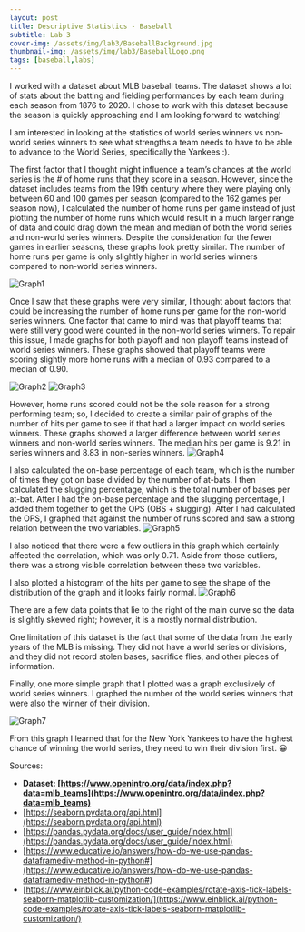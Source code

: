 ```yaml
---
layout: post
title: Descriptive Statistics - Baseball
subtitle: Lab 3
cover-img: /assets/img/lab3/BaseballBackground.jpg
thumbnail-img: /assets/img/lab3/BaseballLogo.png
tags: [baseball,labs]
---
```


I worked with a dataset about MLB baseball teams. The dataset shows a lot of stats about the batting and fielding performances by each team during each season from 1876 to 2020. I chose to work with this dataset because the season is quickly approaching and I am looking forward to watching!

I am interested in looking at the statistics of world series winners vs non-world series winners to see what strengths a team needs to have to be able to advance to the World Series, specifically the Yankees :).

The first factor that I thought might influence a team’s chances at the world series is the # of home runs that they score in a season. However, since the dataset includes teams from the 19th century where they were playing only between 60 and 100 games per season (compared to the 162 games per season now), I calculated the number of home runs per game instead of just plotting the number of home runs which would result in a much larger range of data and could drag down the mean and median of both the world series and non-world series winners. Despite the consideration for the fewer games in earlier seasons, these graphs look pretty similar. The number of home runs per game is only slightly higher in world series winners compared to non-world series winners.

![Graph1](https://isabellefic.github.io/art-of-data/assets/img/lab3/1.png)

Once I saw that these graphs were very similar, I thought about factors that could be increasing the number of home runs per game for the non-world series winners. One factor that came to mind was that playoff teams that were still very good were counted in the non-world series winners. To repair this issue, I made graphs for both playoff and non playoff teams instead of world series winners. These graphs showed that playoff teams were scoring slightly more home runs with a median of 0.93 compared to a median of 0.90.

![Graph2](https://isabellefic.github.io/art-of-data/assets/img/lab3/2.png)
![Graph3](https://isabellefic.github.io/art-of-data/assets/img/lab3/3.png)

However, home runs scored could not be the sole reason for a strong performing team; so, I decided to create a similar pair of graphs of the number of hits per game to see if that had a larger impact on world series winners. These graphs showed a larger difference between world series winners and non-world series winners. The median hits per game is 9.21 in series winners and 8.83 in non-series winners.
![Graph4](https://isabellefic.github.io/art-of-data/assets/img/lab3/4.png)

I also calculated the on-base percentage of each team, which is the number of times they got on base divided by the number of at-bats. I then calculated the slugging percentage, which is the total number of bases per at-bat. After I had the on-base percentage and the slugging percentage, I added them together to get the OPS (OBS + slugging). After I had calculated the OPS, I graphed that against the number of runs scored and saw a strong relation between the two variables.
![Graph5](https://isabellefic.github.io/art-of-data/assets/img/lab3/5.png)

I also noticed that there were a few outliers in this graph which certainly affected the correlation, which was only 0.71. Aside from those outliers, there was a strong visible correlation between these two variables.

I also plotted a histogram of the hits per game to see the shape of the distribution of the graph and it looks fairly normal.
![Graph6](https://isabellefic.github.io/art-of-data/assets/img/lab3/6.png)

There are a few data points that lie to the right of the main curve so the data is slightly skewed right; however, it is a mostly normal distribution.

One limitation of this dataset is the fact that some of the data from the early years of the MLB is missing. They did not have a world series or divisions, and they did not record stolen bases, sacrifice flies, and other pieces of information.

Finally, one more simple graph that I plotted was a graph exclusively of world series winners. I graphed the number of the world series winners that were also the winner of their division.

![Graph7](https://isabellefic.github.io/art-of-data/assets/img/lab3/7.png)

From this graph I learned that for the New York Yankees to have the highest chance of winning the world series, they need to win their division first. 😀


Sources:
* **Dataset: [https://www.openintro.org/data/index.php?data=mlb_teams](https://www.openintro.org/data/index.php?data=mlb_teams)**
* [https://seaborn.pydata.org/api.html](https://seaborn.pydata.org/api.html)
* [https://pandas.pydata.org/docs/user_guide/index.html](https://pandas.pydata.org/docs/user_guide/index.html)
* [https://www.educative.io/answers/how-do-we-use-pandas-dataframediv-method-in-python#](https://www.educative.io/answers/how-do-we-use-pandas-dataframediv-method-in-python#)
* [https://www.einblick.ai/python-code-examples/rotate-axis-tick-labels-seaborn-matplotlib-customization/](https://www.einblick.ai/python-code-examples/rotate-axis-tick-labels-seaborn-matplotlib-customization/)
